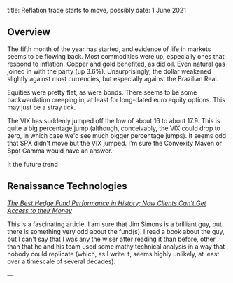 title: Reflation trade starts to move, possibly
date: 1 June 2021

## Overview

The fifth month of the year has started, and evidence of life in markets seems to be flowing back.
Most commodities were up, especially ones that respond to inflation. 
Copper and gold benefited, as did oil.
Even natural gas joined in with the party (up 3.6%).
Unsurprisingly, the dollar weakened slightly against most currencies, but especially against the Brazilian Real.

Equities were pretty flat, as were bonds. 
There seems to be some backwardation creeping in, at least for long-dated euro equity options.
This may just be a stray tick.

The VIX has suddenly jumped off the low of about 16 to about 17.9. 
This is quite a big percentage jump (although, conceivably, the VIX could drop to zero, in which case we'd see much bigger percentage jumps).
It seems odd that SPX didn't move but the VIX jumped.
I'm sure the Convexity Maven or Spot Gamma would have an answer.

It the future trend

## Renaissance Technologies

_[The Best Hedge Fund Performance in History; Now Clients Can’t Get Access to their Money](https://wallstreetonparade.com/2021/06/the-best-hedge-fund-performance-in-history-now-clients-cant-get-access-to-their-money/)_

This is a fascinating article. I am sure that Jim Simons is a brilliant guy, but there is something very odd about the fund(s).
I read a book about the guy, but I can't say that I was any the wiser after reading it than before, other than that he and his team used some mathy technical analysis in a way that nobody could replicate (which, as I write it, seems highly unlikely, at least over a timescale of several decades).

—
